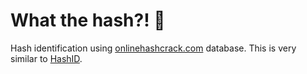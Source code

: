 # What the hash?! 🔎

Hash identification using [onlinehashcrack.com](https://www.onlinehashcrack.com/) database. This is very similar to [HashID](https://github.com/psypanda/hashID).
